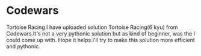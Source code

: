 # Codewars
Tortoise Racing
I have uploaded solution Tortoise Racing(6 kyu) from Codewars.It's not a very pythonic solution but as kind of beginner, 
was the I could come up with. Hope it helps.I'll try to make this solution more efficient and pythonic.
